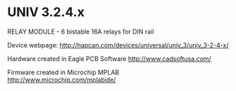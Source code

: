 UNIV 3.2.4.x
============

RELAY MODULE - 6 bistable 16A relays for DIN rail

Device webpage: http://hapcan.com/devices/universal/univ_3/univ_3-2-4-x/

Hardware created in Eagle PCB Software http://www.cadsoftusa.com/

Firmware created in Microchip MPLAB http://www.microchip.com/mplabide/
